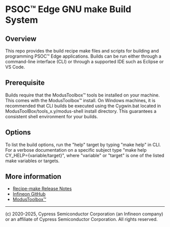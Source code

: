 # PSOC™ Edge GNU make Build System

## Overview

This repo provides the build recipe make files and scripts for building and programming PSOC™ Edge applications. Builds can be run either through a command-line interface (CLI) or through a supported IDE such as Eclipse or VS Code.

## Prerequisite

Builds require that the ModusToolbox™ tools be installed on your machine. This comes with the ModusToolbox™ install. On Windows machines, it is recommended that CLI builds be executed using the Cygwin.bat located in ModusToolBox/tools_x.y/modus-shell install directory. This guarantees a consistent shell environment for your builds.

## Options

To list the build options, run the "help" target by typing "make help" in CLI. For a verbose documentation on a specific subject type "make help CY_HELP={variable/target}", where "variable" or "target" is one of the listed make variables or targets.


## More information
* [Recipe-make Release Notes](./RELEASE.md)
* [Infineon GitHub](https://github.com/Infineon)
* [ModusToolbox™](https://www.infineon.com/cms/en/design-support/tools/sdk/modustoolbox-software)

---
(c) 2020-2025, Cypress Semiconductor Corporation (an Infineon company) or an affiliate of Cypress Semiconductor Corporation. All rights reserved.
